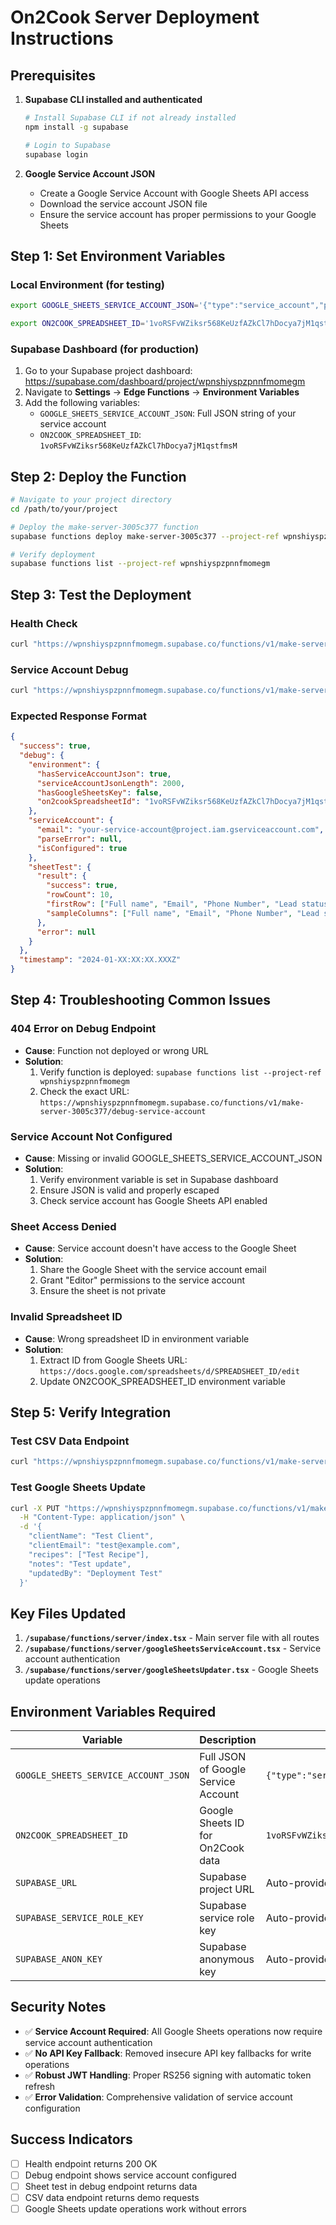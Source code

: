 # On2Cook Server Deployment Instructions

## Prerequisites

1. **Supabase CLI installed and authenticated**
   ```bash
   # Install Supabase CLI if not already installed
   npm install -g supabase

   # Login to Supabase
   supabase login
   ```

2. **Google Service Account JSON**
   - Create a Google Service Account with Google Sheets API access
   - Download the service account JSON file
   - Ensure the service account has proper permissions to your Google Sheets

## Step 1: Set Environment Variables

### Local Environment (for testing)
```bash
export GOOGLE_SHEETS_SERVICE_ACCOUNT_JSON='{"type":"service_account","project_id":"charged-state-470211-f0","private_key_id":"...","private_key":"-----BEGIN PRIVATE KEY-----\n...\n-----END PRIVATE KEY-----\n","client_email":"...","client_id":"...","auth_uri":"https://accounts.google.com/o/oauth2/auth","token_uri":"https://oauth2.googleapis.com/token","auth_provider_x509_cert_url":"https://www.googleapis.com/oauth2/v1/certs","client_x509_cert_url":"..."}'

export ON2COOK_SPREADSHEET_ID='1voRSFvWZiksr568KeUzfAZkCl7hDocya7jM1qstfmsM'
```

### Supabase Dashboard (for production)
1. Go to your Supabase project dashboard: https://supabase.com/dashboard/project/wpnshiyspzpnnfmomegm
2. Navigate to **Settings** → **Edge Functions** → **Environment Variables**
3. Add the following variables:
   - `GOOGLE_SHEETS_SERVICE_ACCOUNT_JSON`: Full JSON string of your service account
   - `ON2COOK_SPREADSHEET_ID`: `1voRSFvWZiksr568KeUzfAZkCl7hDocya7jM1qstfmsM`

## Step 2: Deploy the Function

```bash
# Navigate to your project directory
cd /path/to/your/project

# Deploy the make-server-3005c377 function
supabase functions deploy make-server-3005c377 --project-ref wpnshiyspzpnnfmomegm

# Verify deployment
supabase functions list --project-ref wpnshiyspzpnnfmomegm
```

## Step 3: Test the Deployment

### Health Check
```bash
curl "https://wpnshiyspzpnnfmomegm.supabase.co/functions/v1/make-server-3005c377/health"
```

### Service Account Debug
```bash
curl "https://wpnshiyspzpnnfmomegm.supabase.co/functions/v1/make-server-3005c377/debug-service-account"
```

### Expected Response Format
```json
{
  "success": true,
  "debug": {
    "environment": {
      "hasServiceAccountJson": true,
      "serviceAccountJsonLength": 2000,
      "hasGoogleSheetsKey": false,
      "on2cookSpreadsheetId": "1voRSFvWZiksr568KeUzfAZkCl7hDocya7jM1qstfmsM"
    },
    "serviceAccount": {
      "email": "your-service-account@project.iam.gserviceaccount.com",
      "parseError": null,
      "isConfigured": true
    },
    "sheetTest": {
      "result": {
        "success": true,
        "rowCount": 10,
        "firstRow": ["Full name", "Email", "Phone Number", "Lead status", "Sales rep", "Assignee", "Demo date"],
        "sampleColumns": ["Full name", "Email", "Phone Number", "Lead status", "Sales rep"]
      },
      "error": null
    }
  },
  "timestamp": "2024-01-XX:XX:XX.XXXZ"
}
```

## Step 4: Troubleshooting Common Issues

### 404 Error on Debug Endpoint
- **Cause**: Function not deployed or wrong URL
- **Solution**: 
  1. Verify function is deployed: `supabase functions list --project-ref wpnshiyspzpnnfmomegm`
  2. Check the exact URL: `https://wpnshiyspzpnnfmomegm.supabase.co/functions/v1/make-server-3005c377/debug-service-account`

### Service Account Not Configured
- **Cause**: Missing or invalid GOOGLE_SHEETS_SERVICE_ACCOUNT_JSON
- **Solution**: 
  1. Verify environment variable is set in Supabase dashboard
  2. Ensure JSON is valid and properly escaped
  3. Check service account has Google Sheets API enabled

### Sheet Access Denied
- **Cause**: Service account doesn't have access to the Google Sheet
- **Solution**:
  1. Share the Google Sheet with the service account email
  2. Grant "Editor" permissions to the service account
  3. Ensure the sheet is not private

### Invalid Spreadsheet ID
- **Cause**: Wrong spreadsheet ID in environment variable
- **Solution**: 
  1. Extract ID from Google Sheets URL: `https://docs.google.com/spreadsheets/d/SPREADSHEET_ID/edit`
  2. Update ON2COOK_SPREADSHEET_ID environment variable

## Step 5: Verify Integration

### Test CSV Data Endpoint
```bash
curl "https://wpnshiyspzpnnfmomegm.supabase.co/functions/v1/make-server-3005c377/csv/data?demoRequestsCsvUrl=https://docs.google.com/spreadsheets/d/1voRSFvWZiksr568KeUzfAZkCl7hDocya7jM1qstfmsM/export?format=csv&gid=964863455"
```

### Test Google Sheets Update
```bash
curl -X PUT "https://wpnshiyspzpnnfmomegm.supabase.co/functions/v1/make-server-3005c377/demo-requests/test/sheets" \
  -H "Content-Type: application/json" \
  -d '{
    "clientName": "Test Client",
    "clientEmail": "test@example.com",
    "recipes": ["Test Recipe"],
    "notes": "Test update",
    "updatedBy": "Deployment Test"
  }'
```

## Key Files Updated

1. **`/supabase/functions/server/index.tsx`** - Main server file with all routes
2. **`/supabase/functions/server/googleSheetsServiceAccount.tsx`** - Service account authentication
3. **`/supabase/functions/server/googleSheetsUpdater.tsx`** - Google Sheets update operations

## Environment Variables Required

| Variable | Description | Example |
|----------|-------------|---------|
| `GOOGLE_SHEETS_SERVICE_ACCOUNT_JSON` | Full JSON of Google Service Account | `{"type":"service_account",...}` |
| `ON2COOK_SPREADSHEET_ID` | Google Sheets ID for On2Cook data | `1voRSFvWZiksr568KeUzfAZkCl7hDocya7jM1qstfmsM` |
| `SUPABASE_URL` | Supabase project URL | Auto-provided |
| `SUPABASE_SERVICE_ROLE_KEY` | Supabase service role key | Auto-provided |
| `SUPABASE_ANON_KEY` | Supabase anonymous key | Auto-provided |

## Security Notes

- ✅ **Service Account Required**: All Google Sheets operations now require service account authentication
- ✅ **No API Key Fallback**: Removed insecure API key fallbacks for write operations
- ✅ **Robust JWT Handling**: Proper RS256 signing with automatic token refresh
- ✅ **Error Validation**: Comprehensive validation of service account configuration

## Success Indicators

- [ ] Health endpoint returns 200 OK
- [ ] Debug endpoint shows service account configured
- [ ] Sheet test in debug endpoint returns data
- [ ] CSV data endpoint returns demo requests
- [ ] Google Sheets update operations work without errors